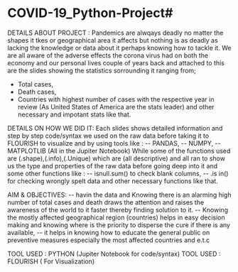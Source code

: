 # COVID-19_Python-Project#

DETAILS ABOUT PROJECT : Pandemics are alwqays deadly no matter the shapes it tkes or geographical area it affects but nothing is as deadly as lacking the knowledge or data about it perhaps knowing how to tackle it.
   We are all aware of the adverse effects the corona virus had on both the economy and our personal lives couple of years back and attached to this are the slides showing the statistics sorrounding it ranging from;
* Total cases,
* Death cases,
* Countries with highest number of cases with the respective year in review (As United States of America are the stats leader) and other necessary and impotant stats like that.

DETAILS ON HOW WE DID IT: Each slides shows detailed information and step by step code/syntax we used on the raw data before taking it to FLOURISH to visualize and by using tools like :
-- PANDAS,
-- NUMPY,
--MATPLOTLIB
(All in the Jupiter Notebook)
While some of the functions used are (.shape),(.info),(.Unique) which are (all descriptive) and all ran to show us the type and properties of the raw data before going deep into it and some other functions like :
-- isnull.sum() to check blank columns,
-- .is in() for checking wrongly spelt data and other necessary functions like that.

AIM & OBJECTIVES:
-- havin the data and Knowing there is an alarming high number of total cases and death draws the attention and raises the awareness of the world to it faster thereby finding solution to it.
-- Knowing the mostly affected geographical region (countries) helps in easy decision making and knowing where is the priority to disperse the cure if there is any available,
-- it helps in knowing how to educate the general public on preventive measures especially the most affected countries and e.t.c

TOOL USED : PYTHON (Jupiter Notebook for code/syntax)
TOOL USED : FLOURISH ( For Visualization)
